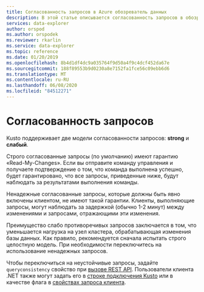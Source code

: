 ```yaml
---
title: Согласованность запросов в Azure обозреватель данных
description: В этой статье описывается согласованность запросов в обозреватель данных Azure.
services: data-explorer
author: orspod
ms.author: orspodek
ms.reviewer: rkarlin
ms.service: data-explorer
ms.topic: reference
ms.date: 01/20/2019
ms.openlocfilehash: 8b4d1df4dc9a035764f9d50a4f9c4dcf452da67e
ms.sourcegitcommit: 188f89553b9d0230a8e7152fa1fce56c09ebb6d6
ms.translationtype: MT
ms.contentlocale: ru-RU
ms.lasthandoff: 06/08/2020
ms.locfileid: "84512271"
---
```

# <a name="query-consistency"></a>Согласованность запросов

Kusto поддерживает две модели согласованности запросов: **strong** и **слабый**.

Строго согласованные запросы (по умолчанию) имеют гарантию «Read-My-Changes». Если вы отправите команду управления и получаете подтверждение о том, что команда выполнена успешно, будет гарантировано, что все запросы, приведенные ниже, будут наблюдать за результатами выполнения команды.

Ненадежные согласованные запросы, которые должны быть явно включены клиентом, не имеют такой гарантии. Клиенты, выполняющие запросы, могут наблюдать за задержкой (обычно 1-2 минут) между изменениями и запросами, отражающими эти изменения.

Преимущество слабо противоречивых запросов заключается в том, что уменьшается нагрузка на узел кластера, обрабатывающая изменения базы данных. Как правило, рекомендуется сначала испытать строго целостную модель. При необходимости переключитесь на использование ненадежных запросов.

Чтобы переключиться на неустойчивые запросы, задайте `queryconsistency` свойство при [вызове REST API](../api/rest/request.md). Пользователи клиента .NET также могут задать его в [строке подключения Kusto](../api/connection-strings/kusto.md) или в качестве флага в [свойствах запроса клиента](../api/netfx/request-properties.md).
